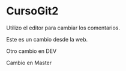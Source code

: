 # CursoGit2

Utilizo el editor para cambiar los comentarios.

Este es un cambio desde la web.

Otro cambio en DEV

Cambio en Master